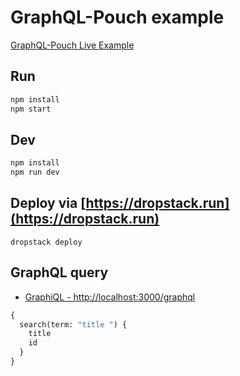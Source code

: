 # GraphQL-Pouch example

[GraphQL-Pouch Live Example](https://isgcwogq.cloud.dropstack.run/graphql)

## Run

```bash
npm install
npm start
```

## Dev

```bash
npm install
npm run dev
```

## Deploy via [https://dropstack.run](https://dropstack.run)

```
dropstack deploy
```

## GraphQL query

* [GraphiQL - http://localhost:3000/graphql](http://localhost:3000/graphql)

```graphql
{
  search(term: "title ") {
    title
    id
  }
}
```
